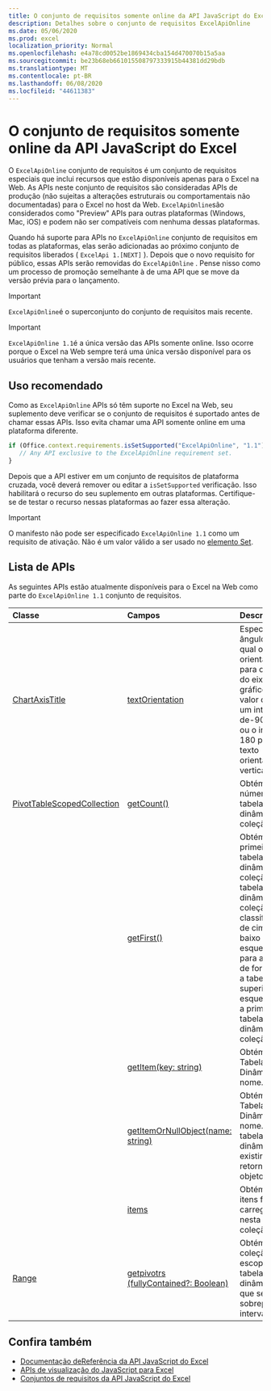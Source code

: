 ```yaml
---
title: O conjunto de requisitos somente online da API JavaScript do Excel
description: Detalhes sobre o conjunto de requisitos ExcelApiOnline
ms.date: 05/06/2020
ms.prod: excel
localization_priority: Normal
ms.openlocfilehash: e4a78cd0052be1869434cba154d470070b15a5aa
ms.sourcegitcommit: be23b68eb661015508797333915b44381dd29bdb
ms.translationtype: MT
ms.contentlocale: pt-BR
ms.lasthandoff: 06/08/2020
ms.locfileid: "44611383"
---
```

# <a name="excel-javascript-api-online-only-requirement-set"></a>O conjunto de requisitos somente online da API JavaScript do Excel

O `ExcelApiOnline` conjunto de requisitos é um conjunto de requisitos especiais que inclui recursos que estão disponíveis apenas para o Excel na Web. As APIs neste conjunto de requisitos são consideradas APIs de produção (não sujeitas a alterações estruturais ou comportamentais não documentadas) para o Excel no host da Web. `ExcelApiOnline`são considerados como "Preview" APIs para outras plataformas (Windows, Mac, iOS) e podem não ser compatíveis com nenhuma dessas plataformas.

Quando há suporte para APIs no `ExcelApiOnline` conjunto de requisitos em todas as plataformas, elas serão adicionadas ao próximo conjunto de requisitos liberados ( `ExcelApi 1.[NEXT]` ). Depois que o novo requisito for público, essas APIs serão removidas do `ExcelApiOnline` . Pense nisso como um processo de promoção semelhante à de uma API que se move da versão prévia para o lançamento.

> [!IMPORTANT]
> `ExcelApiOnline`é o superconjunto do conjunto de requisitos mais recente.

> [!IMPORTANT]
> `ExcelApiOnline 1.1`é a única versão das APIs somente online. Isso ocorre porque o Excel na Web sempre terá uma única versão disponível para os usuários que tenham a versão mais recente.

## <a name="recommended-usage"></a>Uso recomendado

Como as `ExcelApiOnline` APIs só têm suporte no Excel na Web, seu suplemento deve verificar se o conjunto de requisitos é suportado antes de chamar essas APIs. Isso evita chamar uma API somente online em uma plataforma diferente.

```js
if (Office.context.requirements.isSetSupported("ExcelApiOnline", "1.1")) {
   // Any API exclusive to the ExcelApiOnline requirement set.
}
```

Depois que a API estiver em um conjunto de requisitos de plataforma cruzada, você deverá remover ou editar a `isSetSupported` verificação. Isso habilitará o recurso do seu suplemento em outras plataformas. Certifique-se de testar o recurso nessas plataformas ao fazer essa alteração.

> [!IMPORTANT]
> O manifesto não pode ser especificado `ExcelApiOnline 1.1` como um requisito de ativação. Não é um valor válido a ser usado no [elemento Set](../manifest/set.md).

## <a name="api-list"></a>Lista de APIs

As seguintes APIs estão atualmente disponíveis para o Excel na Web como parte do `ExcelApiOnline 1.1` conjunto de requisitos.

| Classe | Campos | Descrição |
|:---|:---|:---|
|[ChartAxisTitle](/javascript/api/excel/excel.chartaxistitle)|[textOrientation](/javascript/api/excel/excel.chartaxistitle#textorientation)|Especifica o ângulo no qual o texto é orientado para o título do eixo do gráfico. O valor deve ser um inteiro de-90 a 90 ou o inteiro 180 para texto orientado verticalmente.|
|[PivotTableScopedCollection](/javascript/api/excel/excel.pivottablescopedcollection)|[getCount()](/javascript/api/excel/excel.pivottablescopedcollection#getcount--)|Obtém o número de tabelas dinâmicas na coleção.|
||[getFirst()](/javascript/api/excel/excel.pivottablescopedcollection#getfirst--)|Obtém a primeira tabela dinâmica na coleção. As tabelas dinâmicas da coleção são classificadas de cima para baixo e da esquerda para a direita, de forma que a tabela superior esquerda seja a primeira tabela dinâmica na coleção.|
||[getItem(key: string)](/javascript/api/excel/excel.pivottablescopedcollection#getitem-key-)|Obtém uma Tabela Dinâmica por nome.|
||[getItemOrNullObject(name: string)](/javascript/api/excel/excel.pivottablescopedcollection#getitemornullobject-name-)|Obtém uma Tabela Dinâmica por nome. Se a tabela dinâmica não existir, retornará um objeto null.|
||[items](/javascript/api/excel/excel.pivottablescopedcollection#items)|Obtém os itens filhos carregados nesta coleção.|
|[Range](/javascript/api/excel/excel.range)|[getpivotrs (fullyContained?: Boolean)](/javascript/api/excel/excel.range#getpivottables-fullycontained-)|Obtém uma coleção com escopo de tabelas dinâmicas que se sobrepõe ao intervalo.|

## <a name="see-also"></a>Confira também

- [Documentação deReferência da API JavaScript do Excel](/javascript/api/excel?view=excel-js-online)
- [APIs de visualização do JavaScript para Excel](./excel-preview-apis.md)
- [Conjuntos de requisitos da API JavaScript do Excel](./excel-api-requirement-sets.md)